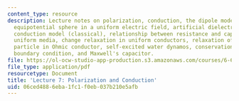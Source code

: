 ```yaml
---
content_type: resource
description: Lecture notes on polarization, conduction, the dipole model of polarization,
  equipotential sphere in a uniform electric field, artificial dielectric, plasma
  conduction model (classical), relationship between resistance and capacitance in
  uniform media, change relaxation in uniform conductors, relaxation of charge on
  particle in Ohmic conductor, self-excited water dynamos, conservation of charge
  boundary condition, and Maxwell's capacitor.
file: https://ol-ocw-studio-app-production.s3.amazonaws.com/courses/6-641-electromagnetic-fields-forces-and-motion-spring-2005/06ced4886eba1fc1f0eb037b210e5afb_lecture7.pdf
file_type: application/pdf
resourcetype: Document
title: 'Lecture 7: Polarization and Conduction'
uid: 06ced488-6eba-1fc1-f0eb-037b210e5afb
---
```

